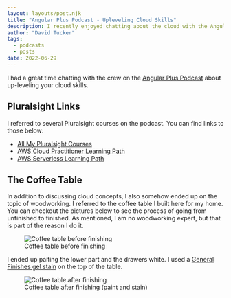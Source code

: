 ```yaml
---
layout: layouts/post.njk
title: "Angular Plus Podcast - Upleveling Cloud Skills"
description: I recently enjoyed chatting about the cloud with the Angular Plus Podcast crew.  Check out this episode for more information on how frontend developers can uplevel their cloud skills.
author: "David Tucker"
tags: 
  - podcasts
  - posts
date: 2022-06-29
---
```


I had a great time chatting with the crew on the [Angular Plus Podcast](https://spoti.fi/3QYLSFS) about up-leveling your cloud skills.

## Pluralsight Links

I referred to several Pluralsight courses on the podcast.  You can find links to those below:

- [All My Pluralsight Courses](http://pluralsight.davidtucker.net)
- [AWS Cloud Practitioner Learning Path](https://pluralsight.pxf.io/k7j0N)
- [AWS Serverless Learning Path](https://pluralsight.pxf.io/OReqan)

## The Coffee Table

In addition to discussing cloud concepts, I also somehow ended up on the topic of woodworking.  I referred to the coffee table I built here for my home.  You can checkout the pictures below to see the process of going from unfinished to finished.  As mentioned, I am no woodworking expert, but that is part of the reason I do it.

<figure>
<img src="/images/blog/2022-coffee-table-before.jpg" alt="Coffee table before finishing" />
<figcaption>Coffee table before finishing</figcaption></figure>

I ended up paiting the lower part and the drawers white.  I used a [General Finishes gel stain](https://generalfinishes.com/wood-finishes-retail/oil-based-wood-stains-sealers/gel-stains) on the top of the table.

<figure>
<img src="/images/blog/2022-coffee-table-after.jpg" alt="Coffee table after finishing" />
<figcaption>Coffee table after finishing (paint and stain)</figcaption></figure>

